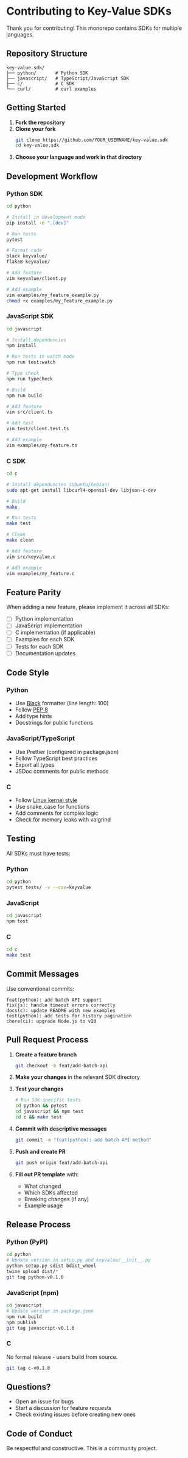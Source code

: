 # Contributing to Key-Value SDKs

Thank you for contributing! This monorepo contains SDKs for multiple languages.

## Repository Structure

```
key-value.sdk/
├── python/       # Python SDK
├── javascript/   # TypeScript/JavaScript SDK
├── c/            # C SDK
└── curl/         # curl examples
```

## Getting Started

1. **Fork the repository**
2. **Clone your fork**
   ```bash
   git clone https://github.com/YOUR_USERNAME/key-value.sdk
   cd key-value.sdk
   ```
3. **Choose your language and work in that directory**

## Development Workflow

### Python SDK

```bash
cd python

# Install in development mode
pip install -e ".[dev]"

# Run tests
pytest

# Format code
black keyvalue/
flake8 keyvalue/

# Add feature
vim keyvalue/client.py

# Add example
vim examples/my_feature_example.py
chmod +x examples/my_feature_example.py
```

### JavaScript SDK

```bash
cd javascript

# Install dependencies
npm install

# Run tests in watch mode
npm run test:watch

# Type check
npm run typecheck

# Build
npm run build

# Add feature
vim src/client.ts

# Add test
vim test/client.test.ts

# Add example
vim examples/my-feature.ts
```

### C SDK

```bash
cd c

# Install dependencies (Ubuntu/Debian)
sudo apt-get install libcurl4-openssl-dev libjson-c-dev

# Build
make

# Run tests
make test

# Clean
make clean

# Add feature
vim src/keyvalue.c

# Add example
vim examples/my_feature.c
```

## Feature Parity

When adding a new feature, please implement it across all SDKs:

- [ ] Python implementation
- [ ] JavaScript implementation
- [ ] C implementation (if applicable)
- [ ] Examples for each SDK
- [ ] Tests for each SDK
- [ ] Documentation updates

## Code Style

### Python
- Use [Black](https://black.readthedocs.io/) formatter (line length: 100)
- Follow [PEP 8](https://www.python.org/dev/peps/pep-0008/)
- Add type hints
- Docstrings for public functions

### JavaScript/TypeScript
- Use Prettier (configured in package.json)
- Follow TypeScript best practices
- Export all types
- JSDoc comments for public methods

### C
- Follow [Linux kernel style](https://www.kernel.org/doc/html/latest/process/coding-style.html)
- Use snake_case for functions
- Add comments for complex logic
- Check for memory leaks with valgrind

## Testing

All SDKs must have tests:

### Python
```bash
cd python
pytest tests/ -v --cov=keyvalue
```

### JavaScript
```bash
cd javascript
npm test
```

### C
```bash
cd c
make test
```

## Commit Messages

Use conventional commits:

```
feat(python): add batch API support
fix(js): handle timeout errors correctly
docs(c): update README with new examples
test(python): add tests for history pagination
chore(ci): upgrade Node.js to v20
```

## Pull Request Process

1. **Create a feature branch**
   ```bash
   git checkout -b feat/add-batch-api
   ```

2. **Make your changes** in the relevant SDK directory

3. **Test your changes**
   ```bash
   # Run SDK-specific tests
   cd python && pytest
   cd javascript && npm test
   cd c && make test
   ```

4. **Commit with descriptive messages**
   ```bash
   git commit -m "feat(python): add batch API method"
   ```

5. **Push and create PR**
   ```bash
   git push origin feat/add-batch-api
   ```

6. **Fill out PR template** with:
   - What changed
   - Which SDKs affected
   - Breaking changes (if any)
   - Example usage

## Release Process

### Python (PyPI)
```bash
cd python
# Update version in setup.py and keyvalue/__init__.py
python setup.py sdist bdist_wheel
twine upload dist/*
git tag python-v0.1.0
```

### JavaScript (npm)
```bash
cd javascript
# Update version in package.json
npm run build
npm publish
git tag javascript-v0.1.0
```

### C
No formal release - users build from source.
```bash
git tag c-v0.1.0
```

## Questions?

- Open an issue for bugs
- Start a discussion for feature requests
- Check existing issues before creating new ones

## Code of Conduct

Be respectful and constructive. This is a community project.
